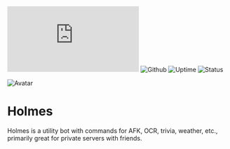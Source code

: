 ![PyPI](https://img.shields.io/pypi/v/discord.py) ![Github](https://img.shields.io/tokei/lines/github/TheHarpagon/Holmes) ![Uptime](https://img.shields.io/uptimerobot/ratio/m788352830-edbb0a4bc2193fa63d79bb35) ![Status](https://img.shields.io/uptimerobot/status/m788352830-edbb0a4bc2193fa63d79bb35)

![Avatar](https://cdn.discordapp.com/avatars/851538022356615208/2bb97e53b10af3a56b7daa8163e92350.webp)

# Holmes
Holmes is a utility bot with commands for AFK, OCR, trivia, weather, etc., primarily great for private servers with friends.